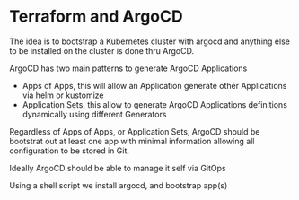 # Terraform and ArgoCD

The idea is to bootstrap a Kubernetes cluster with argocd and anything else to be installed on the cluster is done thru ArgoCD.

ArgoCD has two main patterns to generate ArgoCD Applications
- Apps of Apps, this will allow an Application generate other Applications via helm or kustomize
- Application Sets, this allow to generate ArgoCD Applications definitions dynamically using different Generators

Regardless of Apps of Apps, or Application Sets, ArgoCD should be bootstrat out at least one app with minimal information allowing
all configuration to be stored in Git.

Ideally ArgoCD should be able to manage it self via GitOps



Using a shell script we install argocd, and bootstrap app(s)







